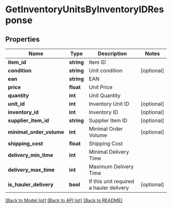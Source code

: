 # GetInventoryUnitsByInventoryIDResponse

## Properties
Name | Type | Description | Notes
------------ | ------------- | ------------- | -------------
**item_id** | **string** | Item ID | 
**condition** | **string** | Unit condition | [optional] 
**ean** | **string** | EAN | 
**price** | **float** | Unit Price | 
**quantity** | **int** | Unit Quantity | 
**unit_id** | **int** | Inventory Unit ID | [optional] 
**inventory_id** | **int** | Inventory ID | [optional] 
**supplier_item_id** | **string** | Supplier Item ID | [optional] 
**minimal_order_volume** | **int** | Minimal Order Volume | [optional] 
**shipping_cost** | **float** | Shipping Cost | 
**delivery_min_time** | **int** | Minimal Delivery Time | 
**delivery_max_time** | **int** | Maximum Delivery Time | 
**is_hauler_delivery** | **bool** | If this unit required a hauler delivery | [optional] 

[[Back to Model list]](../README.md#documentation-for-models) [[Back to API list]](../README.md#documentation-for-api-endpoints) [[Back to README]](../README.md)


